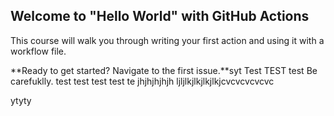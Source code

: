 ## Welcome to "Hello World" with GitHub Actions

This course will walk you through writing your first action and using it with a workflow file. 

**Ready to get started? Navigate to the first issue.**syt 
Test TEST test
Be carefuklly. test test test test te jhjhjhjhjh
ljljlkjlkjlkjlkjcvcvcvcvcvc

ytyty
